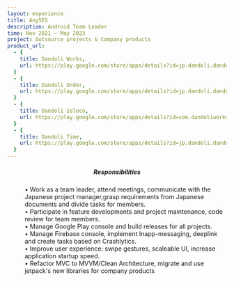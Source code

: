 ```yaml
---
layout: experience
title: AnySES
description: Android Team Leader
time: Nov 2021 – May 2023
project: Outsource projects & Company products
product_url:
  - {
    title: Dandoli Works,
    url: https://play.google.com/store/apps/details?id=jp.dandoli.dandoliworks
  }
  - {
    title: Dandoli Order,
    url: https://play.google.com/store/apps/details?id=jp.dandoli.dandoliorder
  }
  - {
    title: Dandoli Ieleco,
    url: https://play.google.com/store/apps/details?id=com.dandoliworks.dandoliieleco
  }
  - {
    title: Dandoli Time,
    url: https://play.google.com/store/apps/details?id=jp.dandoli.dandoli_time
  }
---
```


<center><h5>Responsibilities</h5></center>
<div>
    <dl>
        <dd>• Work as a team leader, attend meetings, communicate with the Japanese project manager,grasp requirements from Japanese documents and divide tasks for members.</dd>
        <dd>• Participate in feature developments and project maintenance, code review for team members.</dd>
        <dd>• Manage Google Play console and build releases for all projects.</dd>
        <dd>• Manage Firebase console, implement Inapp-messaging, deeplink and create tasks based on Crashlytics.</dd>
        <dd>• Improve user experience: swipe gestures, scaleable UI, increase application startup speed.</dd>
        <dd>• Refactor MVC to MVVM/Clean Architecture, migrate and use jetpack's new libraries for company products</dd>
    </dl>
</div>